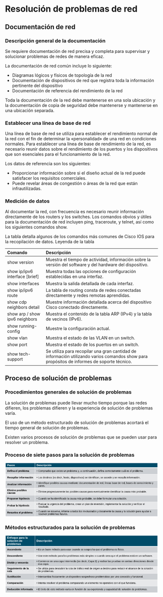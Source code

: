 # Resolución de problemas de red

## Documentación de red

### Descripción general de la documentación

Se requiere documentación de red precisa y completa para supervisar y solucionar problemas de redes de manera eficaz.

La documentación de red común incluye lo siguiente:

- Diagramas lógicos y físicos de topología de la red
- Documentación de dispositivos de red que registra toda la información pertinente del dispositivo
- Documentación de referencia del rendimiento de la red


Toda la documentación de la red debe mantenerse en una sola ubicación y la documentación de copia de seguridad debe mantenerse y mantenerse en una ubicación separada.

###  Establecer una línea de base de red

Una línea de base de red se utiliza para establecer el rendimiento normal de la red con el fin de determinar la «personalidad» de una red en condiciones normales. Para establecer una línea de base de rendimiento de la red, es necesario reunir datos sobre el rendimiento de los puertos y los dispositivos que son esenciales para el funcionamiento de la red.

Los datos de referencia son los siguientes:

- Proporcionar información sobre si el diseño actual de la red puede satisfacer los requisitos comerciales. 
- Puede revelar áreas de congestión o áreas de la red que están infrautilizadas.

### Medición de datos

Al documentar la red, con frecuencia es necesario reunir información directamente de los routers y los switches. Los comandos obvios y útiles para la documentación de red incluyen ping, traceroute, y telnet, así como los siguientes comandos show.

La tabla detalla algunos de los comandos más comunes de Cisco IOS para la recopilación de datos.
Leyenda de la tabla

| Comando                        | Descripción                                                                                                                                |
| :----------------------------- | :----------------------------------------------------------------------------------------------------------------------------------------- |
| show version                   | Muestra el tiempo de actividad, información sobre la versión del software y del hardware del dispositivo.                                  |
| show ip/ipv6 interface [brief] | Muestra todas las opciones de configuración establecidas en una interfaz.                                                                  |
| show interfaces                | Muestra la salida detallada de cada interfaz.                                                                                              |
| show ip/ipv6 route             | La tabla de routing consta de redes conectadas directamente y redes remotas aprendidas.                                                    |
| show cdp neighbors detail      | Muestre información detallada acerca del dispositivo Cisco conectado directamente.                                                         |
| show arp / show ipv6 neighbors | Muestra el contenido de la tabla ARP (IPv4) y la tabla de vecinos (IPv6).                                                                  |
| show running-config            | Muestre la configuración actual.                                                                                                           |
| show vlan                      | Muestra el estado de las VLAN en un switch.                                                                                                |
| show port                      | Muestra el estado de los puertos en un switch.                                                                                             |
| show tech-support              | Se utiliza para recopilar una gran cantidad de información utilizando varios comandos show para propósitos de informes de soporte técnico. |

## Proceso de solución de problemas

### Procedimientos generales de solución de problemas

La solución de problemas puede llevar mucho tiempo porque las redes difieren, los problemas difieren y la experiencia de solución de problemas varía. 

El uso de un método estructurado de solución de problemas acortará el tiempo general de solución de problemas.

Existen varios procesos de solución de problemas que se pueden usar para resolver un problema. 

### Proceso de siete pasos para la solución de problemas

![](./images/solucion_problemas.png)

### Métodos estructurados para la solución de problemas

![](./images/EnfoqueDeLasolucion.png)




 